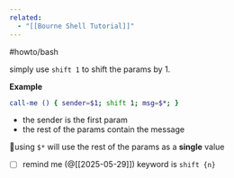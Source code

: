 ```yaml
---
related:
  - "[[Bourne Shell Tutorial]]"
---
```

#howto/bash 

simply use `shift 1` to shift the params by 1.

**Example**

```bash
call-me () { sender=$1; shift 1; msg=$*; }
```
- the sender is the first param
- the rest of the params contain the message

📔using `$*` will use the rest of the params as a **single** value

- [ ] remind me (@[[2025-05-29]]) keyword is `shift {n}`